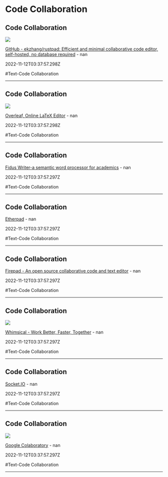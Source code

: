 # Code Collaboration

## Code Collaboration

![](https://repository-images.githubusercontent.com/372695773/95412c80-c628-11eb-88e5-352f9edd9b96)

[GitHub - ekzhang/rustpad: Efficient and minimal collaborative code editor, self-hosted, no database required](https://github.com/ekzhang/rustpad) - nan

2022-11-12T03:37:57.298Z

#Text-Code Collaboration

---

## Code Collaboration

![](https://cdn.overleaf.com/img/ol-brand/overleaf_og_logo.png)

[Overleaf, Online LaTeX Editor](https://www.overleaf.com) - nan

2022-11-12T03:37:57.298Z

#Text-Code Collaboration

---

## Code Collaboration

[Fidus Writer-a semantic word processor for academics](https://www.fiduswriter.org) - nan

2022-11-12T03:37:57.297Z

#Text-Code Collaboration

---

## Code Collaboration

[Etherpad](https://etherpad.org) - nan

2022-11-12T03:37:57.297Z

#Text-Code Collaboration

---

## Code Collaboration

[Firepad - An open source collaborative code and text editor](https://firepad.io) - nan

2022-11-12T03:37:57.297Z

#Text-Code Collaboration

---

## Code Collaboration

![](https://whimsical.com/assets/cards/twitter-card-whimsical-v3@2x.png)

[Whimsical - Work Better, Faster, Together](https://whimsical.com) - nan

2022-11-12T03:37:57.297Z

#Text-Code Collaboration

---

## Code Collaboration

[Socket.IO](https://socket.io) - nan

2022-11-12T03:37:57.297Z

#Text-Code Collaboration

---

## Code Collaboration

![](https://colab.research.google.com/img/colab_favicon_256px.png)

[Google Colaboratory](https://colab.research.google.com) - nan

2022-11-12T03:37:57.297Z

#Text-Code Collaboration

---
